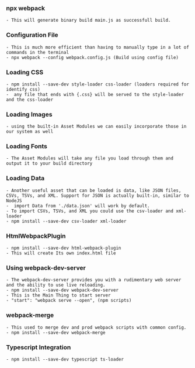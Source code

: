 ### npx webpack

    - This will generate binary build main.js as successfull build.

### Configuration File

    - This is much more efficient than having to manually type in a lot of commands in the terminal
    - npx webpack --config webpack.config.js (Build using config file)

### Loading CSS

    - npm install --save-dev style-loader css-loader (loaders required for identify css)
    -  any file that ends with {.css} will be served to the style-loader and the css-loader

### Loading Images

    - using the built-in Asset Modules we can easily incorporate those in our system as well

### Loading Fonts

    - The Asset Modules will take any file you load through them and output it to your build directory

### Loading Data

    - Another useful asset that can be loaded is data, like JSON files, CSVs, TSVs, and XML. Support for JSON is actually built-in, similar to NodeJS
    -  import Data from './data.json' will work by default.
    - To import CSVs, TSVs, and XML you could use the csv-loader and xml-loader
    - npm install --save-dev csv-loader xml-loader

### HtmlWebpackPlugin

    - npm install --save-dev html-webpack-plugin
    - This will create Its own index.html file

### Using webpack-dev-server

    - The webpack-dev-server provides you with a rudimentary web server and the ability to use live reloading.
    - npm install --save-dev webpack-dev-server
    - This is the Main Thing to start server
    - "start": "webpack serve --open", (npm scripts)

### webpack-merge 
    - This used to merge dev and prod webpack scripts with common config.
    - npm install --save-dev webpack-merge

### Typescript Integration
    - npm install --save-dev typescript ts-loader
    